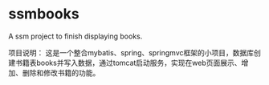 # ssmbooks
A ssm project to finish displaying books.

项目说明：
这是一个整合mybatis、spring、springmvc框架的小项目，数据库创建书籍表books并写入数据，通过tomcat启动服务，实现在web页面展示、增加、删除和修改书籍的功能。